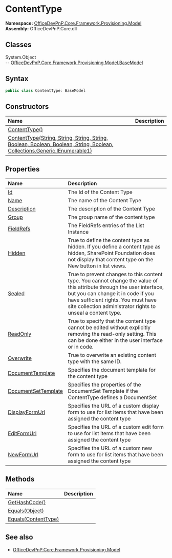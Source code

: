 # ContentType
  

**Namespace:** [OfficeDevPnP.Core.Framework.Provisioning.Model](OfficeDevPnP.Core.Framework.Provisioning.Model.md)  
**Assembly:** OfficeDevPnP.Core.dll  
## Classes
System.Object  
-- [OfficeDevPnP.Core.Framework.Provisioning.Model.BaseModel](OfficeDevPnP.Core.Framework.Provisioning.Model.BaseModel.md)
## Syntax
```C#
public class ContentType: BaseModel
```
## Constructors
|**Name**|**Description**|
|:-----|:-----|
| [ContentType()](ContentTypeconstructor1details.md) | 
| [ContentType(String, String, String, String, Boolean, Boolean, Boolean, String, Boolean, Collections.Generic.IEnumerable1<FieldRef>)](ContentTypeconstructor1details.md) | 
## Properties
|**Name**|**Description**|
|:-----|:-----|
| [Id](ContentType.Id.md) | The Id of the Content Type
| [Name](ContentType.Name.md) | The name of the Content Type
| [Description](ContentType.Description.md) | The description of the Content Type
| [Group](ContentType.Group.md) | The group name of the content type
| [FieldRefs](ContentType.FieldRefs.md) | The FieldRefs entries of the List Instance
| [Hidden](ContentType.Hidden.md) | True to define the content type as hidden. If you define a content type as hidden, SharePoint Foundation does not display that content type on the New button in list views.
| [Sealed](ContentType.Sealed.md) | True to prevent changes to this content type. You cannot change the value of this attribute through the user interface, but you can change it in code if you have sufficient rights. You must have site collection administrator rights to unseal a content type.
| [ReadOnly](ContentType.ReadOnly.md) | True to specify that the content type cannot be edited without explicitly removing the read-only setting. This can be done either in the user interface or in code.
| [Overwrite](ContentType.Overwrite.md) | True to overwrite an existing content type with the same ID.
| [DocumentTemplate](ContentType.DocumentTemplate.md) | Specifies the document template for the content type
| [DocumentSetTemplate](ContentType.DocumentSetTemplate.md) | Specifies the properties of the DocumentSet Template if the ContentType defines a DocumentSet
| [DisplayFormUrl](ContentType.DisplayFormUrl.md) | Specifies the URL of a custom display form to use for list items that have been assigned the content type
| [EditFormUrl](ContentType.EditFormUrl.md) | Specifies the URL of a custom edit form to use for list items that have been assigned the content type
| [NewFormUrl](ContentType.NewFormUrl.md) | Specifies the URL of a custom new form to use for list items that have been assigned the content type
## Methods
|**Name**|**Description**|
|:-----|:-----|
| [GetHashCode()](ContentTypeGetHashCode.md) | 
| [Equals(Object)](ContentTypeEqualsObject.md) | 
| [Equals(ContentType)](ContentTypeEqualsContentType.md) | 
## See also
- [OfficeDevPnP.Core.Framework.Provisioning.Model](OfficeDevPnP.Core.Framework.Provisioning.Model.md)
